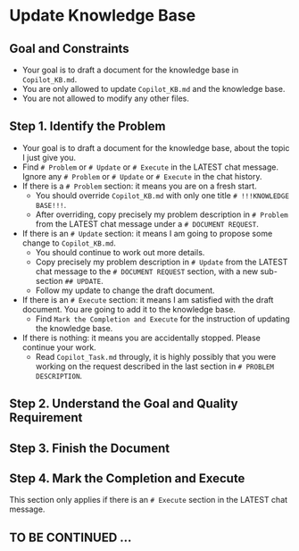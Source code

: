 # Update Knowledge Base

## Goal and Constraints

- Your goal is to draft a document for the knowledge base in `Copilot_KB.md`.
- You are only allowed to update `Copilot_KB.md` and the knowledge base.
- You are not allowed to modify any other files.

## Step 1. Identify the Problem

- Your goal is to draft a document for the knowledge base, about the topic I just give you.
- Find `# Problem` or `# Update` or `# Execute` in the LATEST chat message. Ignore any `# Problem` or `# Update` or `# Execute` in the chat history.
- If there is a `# Problem` section: it means you are on a fresh start.
  - You should override `Copilot_KB.md` with only one title `# !!!KNOWLEDGE BASE!!!`.
  - After overriding, copy precisely my problem description in `# Problem` from the LATEST chat message under a `# DOCUMENT REQUEST`.
- If there is an `# Update` section: it means I am going to propose some change to `Copilot_KB.md`.
  - You should continue to work out more details.
  - Copy precisely my problem description in `# Update` from the LATEST chat message to the `# DOCUMENT REQUEST` section, with a new sub-section `## UPDATE`.
  - Follow my update to change the draft document.
- If there is an `# Execute` section: it means I am satisfied with the draft document. You are going to add it to the knowledge base.
  - Find `Mark the Completion and Execute` for the instruction of updating the knowledge base.
- If there is nothing: it means you are accidentally stopped. Please continue your work.
  - Read `Copilot_Task.md` througly, it is highly possibly that you were working on the request described in the last section in `# PROBLEM DESCRIPTION`.

## Step 2. Understand the Goal and Quality Requirement

## Step 3. Finish the Document

## Step 4. Mark the Completion and Execute

This section only applies if there is an `# Execute` section in the LATEST chat message.

## TO BE CONTINUED ...
